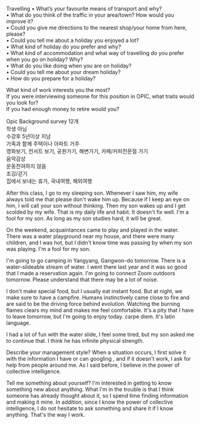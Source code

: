 Travelling
• What’s your favourite means of transport and why?  
• What do you think of the traffic in your area/town? How would you improve it?  
• Could you give me directions to the nearest shop/your home from here, please?  
• Could you tell me about a holiday you enjoyed a lot?  
• What kind of holiday do you prefer and why?  
• What kind of accommodation and what way of travelling do you prefer when you go on
holiday? Why?  
• What do you like doing when you are on holiday?  
• Could you tell me about your dream holiday?  
• How do you prepare for a holiday?  

What kind of work interests you the  most?  
If you were interviewing someone for this position in OPIC, what traits would you look for?  
If you had enough money to retire would you?  

Opic Background survey 12개  
학생 아님  
수강후 5년이상 지남  
가족과 함께 주택이나 아파트 거주  
영화보기, 컨서트 보기, 공원가기, 해변가기, 카페/커피전문점 가기  
음악감상  
운동전혀하지 않음  
조깅/걷기  
집에서 보내는 휴가, 국내여행, 해외여행  

After this class, I go to my sleeping son. Whenever I saw him,
my wife always told me that please don't wake him up.
Because if I keep an eye on him, I will call your son without thinking.
Then my son wakes up and I get scolded by my wife. That is my daily life
and habit. It doesn't fix well. I'm a fool for my son.
As long as my son studies hard, it will be great.

On the weekend, acquaintances came to play and played in the water.
There was a water playground near my house, and there were many
 children, and I was hot, but I didn't know time was passing by when
 my son was playing. I'm a fool for my son.

I'm going to go camping in Yangyang, Gangwon-do tomorrow. 
There is a water-slideable stream of water. 
I went there last year and it was so good that I made a reservation again.
I'm going to connect Zoom outdoors tomorrow.
Please understand that there may be a lot of noise.

I don't make special food, but I usually eat instant food. But at night, 
we make sure to have a campfire. Humans instinctively came close to fire
and are said to be the driving force behind evolution. Watching the burning
flames clears my mind and makes me feel comfortable. It's a pity that I have
to leave tomorrow, but I'm going to enjoy today. carpe diem. It's latin language.

I had a lot of fun with the water slide, I feel some tired, but my son asked me to
continue that. I think he has infinite physical strength. 

Describe your management style?
When a situation occurs, I first solve it with the information I have or can googling
, and if it doesn't work, I ask for help from people around me. As I said before,
I believe in the power of collective intelligence.

Tell me something about yourself?
I'm interested in getting to know something new about anything. What I'm in the trouble
is that I think someone has already thought about it, so I spend time finding information
and making it mine. In addition, since I know the power of collective intelligence,
I do not hesitate to ask something and share it if I know anything. That's the way I work.
